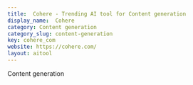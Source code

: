 ```yaml
---
title:  Cohere - Trending AI tool for Content generation
display_name:  Cohere
category: Content generation
category_slug: content-generation
key: cohere_com
website: https://cohere.com/
layout: aitool
---
```


Content generation
